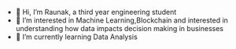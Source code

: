 - 👋 Hi, I’m Raunak, a third year engineering student
- 👀 I’m interested in Machine Learning,Blockchain and interested in understanding how data impacts decision making in businesses
- 🌱 I’m currently learning Data Analysis 

<!---
raunakbanerjee/raunakbanerjee is a ✨ special ✨ repository because its `README.md` (this file) appears on your GitHub profile.
You can click the Preview link to take a look at your changes.
--->
